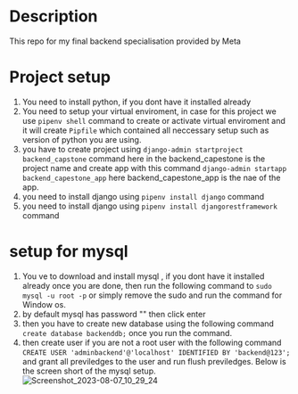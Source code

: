 # Description
This repo for my final backend specialisation provided by Meta 

# Project setup 
1. You need  to install python, if you dont have it installed already
2. You need  to setup your virtual enviroment, in case for this project we use `pipenv shell` command to create or activate virtual enviroment and it will create  `Pipfile` which contained all neccessary setup such as version of python you are using.
3. you have to create project using `django-admin startproject backend_capstone` command here in the backend_capestone is the project name and create app with this command  `django-admin startapp backend_capestone_app` here backend_capestone_app is the nae of the app.
4. you need to install django using `pipenv install django` command
5. you need to install django using `pipenv install djangorestframework` command

# setup for mysql
1. You ve to download and install mysql , if you dont have it installed already once you are done, then run the following command to `sudo mysql -u root -p` or simply remove the sudo and run the command for Window os.
2. by default mysql has password "" then click enter
3. then you have to create new database using the following command `create database backenddb;` once you run the command.
4. then create user if you are not a root user with the following command `CREATE USER 'adminbackend'@'localhost' IDENTIFIED BY 'backend@123';` and grant all previledges to the user and run flush previledges. Below is the screen short of the mysql setup.
![Screenshot_2023-08-07_10_29_24](https://github.com/alaminthespecial/backend_capstone/assets/82694244/1ba04843-91e3-4065-999c-3e1ca526ea4b)
